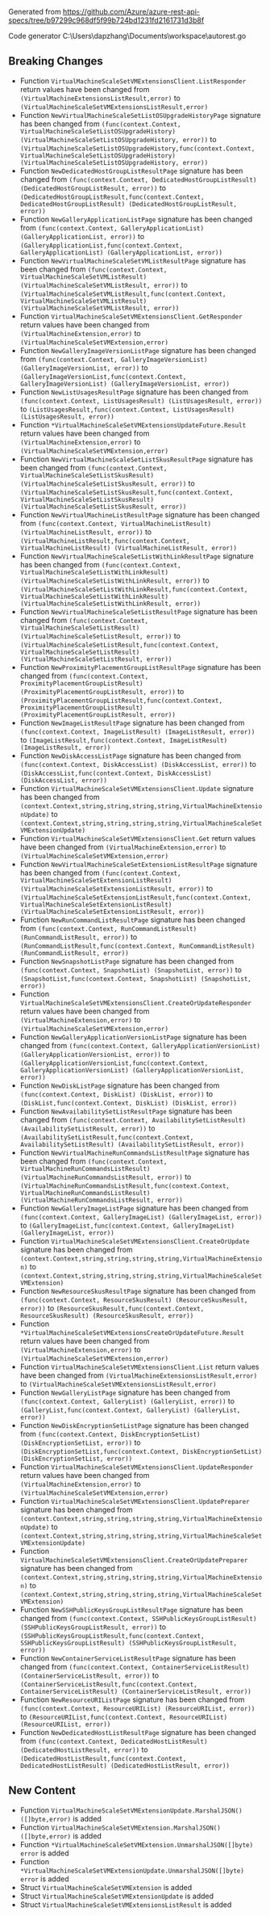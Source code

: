 
Generated from https://github.com/Azure/azure-rest-api-specs/tree/b97299c968df5f99b724bd1231fd2161731d3b8f

Code generator C:\Users\dapzhang\Documents\workspace\autorest.go

## Breaking Changes

- Function `VirtualMachineScaleSetVMExtensionsClient.ListResponder` return values have been changed from `(VirtualMachineExtensionsListResult,error)` to `(VirtualMachineScaleSetVMExtensionsListResult,error)`
- Function `NewVirtualMachineScaleSetListOSUpgradeHistoryPage` signature has been changed from `(func(context.Context, VirtualMachineScaleSetListOSUpgradeHistory) (VirtualMachineScaleSetListOSUpgradeHistory, error))` to `(VirtualMachineScaleSetListOSUpgradeHistory,func(context.Context, VirtualMachineScaleSetListOSUpgradeHistory) (VirtualMachineScaleSetListOSUpgradeHistory, error))`
- Function `NewDedicatedHostGroupListResultPage` signature has been changed from `(func(context.Context, DedicatedHostGroupListResult) (DedicatedHostGroupListResult, error))` to `(DedicatedHostGroupListResult,func(context.Context, DedicatedHostGroupListResult) (DedicatedHostGroupListResult, error))`
- Function `NewGalleryApplicationListPage` signature has been changed from `(func(context.Context, GalleryApplicationList) (GalleryApplicationList, error))` to `(GalleryApplicationList,func(context.Context, GalleryApplicationList) (GalleryApplicationList, error))`
- Function `NewVirtualMachineScaleSetVMListResultPage` signature has been changed from `(func(context.Context, VirtualMachineScaleSetVMListResult) (VirtualMachineScaleSetVMListResult, error))` to `(VirtualMachineScaleSetVMListResult,func(context.Context, VirtualMachineScaleSetVMListResult) (VirtualMachineScaleSetVMListResult, error))`
- Function `VirtualMachineScaleSetVMExtensionsClient.GetResponder` return values have been changed from `(VirtualMachineExtension,error)` to `(VirtualMachineScaleSetVMExtension,error)`
- Function `NewGalleryImageVersionListPage` signature has been changed from `(func(context.Context, GalleryImageVersionList) (GalleryImageVersionList, error))` to `(GalleryImageVersionList,func(context.Context, GalleryImageVersionList) (GalleryImageVersionList, error))`
- Function `NewListUsagesResultPage` signature has been changed from `(func(context.Context, ListUsagesResult) (ListUsagesResult, error))` to `(ListUsagesResult,func(context.Context, ListUsagesResult) (ListUsagesResult, error))`
- Function `*VirtualMachineScaleSetVMExtensionsUpdateFuture.Result` return values have been changed from `(VirtualMachineExtension,error)` to `(VirtualMachineScaleSetVMExtension,error)`
- Function `NewVirtualMachineScaleSetListSkusResultPage` signature has been changed from `(func(context.Context, VirtualMachineScaleSetListSkusResult) (VirtualMachineScaleSetListSkusResult, error))` to `(VirtualMachineScaleSetListSkusResult,func(context.Context, VirtualMachineScaleSetListSkusResult) (VirtualMachineScaleSetListSkusResult, error))`
- Function `NewVirtualMachineListResultPage` signature has been changed from `(func(context.Context, VirtualMachineListResult) (VirtualMachineListResult, error))` to `(VirtualMachineListResult,func(context.Context, VirtualMachineListResult) (VirtualMachineListResult, error))`
- Function `NewVirtualMachineScaleSetListWithLinkResultPage` signature has been changed from `(func(context.Context, VirtualMachineScaleSetListWithLinkResult) (VirtualMachineScaleSetListWithLinkResult, error))` to `(VirtualMachineScaleSetListWithLinkResult,func(context.Context, VirtualMachineScaleSetListWithLinkResult) (VirtualMachineScaleSetListWithLinkResult, error))`
- Function `NewVirtualMachineScaleSetListResultPage` signature has been changed from `(func(context.Context, VirtualMachineScaleSetListResult) (VirtualMachineScaleSetListResult, error))` to `(VirtualMachineScaleSetListResult,func(context.Context, VirtualMachineScaleSetListResult) (VirtualMachineScaleSetListResult, error))`
- Function `NewProximityPlacementGroupListResultPage` signature has been changed from `(func(context.Context, ProximityPlacementGroupListResult) (ProximityPlacementGroupListResult, error))` to `(ProximityPlacementGroupListResult,func(context.Context, ProximityPlacementGroupListResult) (ProximityPlacementGroupListResult, error))`
- Function `NewImageListResultPage` signature has been changed from `(func(context.Context, ImageListResult) (ImageListResult, error))` to `(ImageListResult,func(context.Context, ImageListResult) (ImageListResult, error))`
- Function `NewDiskAccessListPage` signature has been changed from `(func(context.Context, DiskAccessList) (DiskAccessList, error))` to `(DiskAccessList,func(context.Context, DiskAccessList) (DiskAccessList, error))`
- Function `VirtualMachineScaleSetVMExtensionsClient.Update` signature has been changed from `(context.Context,string,string,string,string,VirtualMachineExtensionUpdate)` to `(context.Context,string,string,string,string,VirtualMachineScaleSetVMExtensionUpdate)`
- Function `VirtualMachineScaleSetVMExtensionsClient.Get` return values have been changed from `(VirtualMachineExtension,error)` to `(VirtualMachineScaleSetVMExtension,error)`
- Function `NewVirtualMachineScaleSetExtensionListResultPage` signature has been changed from `(func(context.Context, VirtualMachineScaleSetExtensionListResult) (VirtualMachineScaleSetExtensionListResult, error))` to `(VirtualMachineScaleSetExtensionListResult,func(context.Context, VirtualMachineScaleSetExtensionListResult) (VirtualMachineScaleSetExtensionListResult, error))`
- Function `NewRunCommandListResultPage` signature has been changed from `(func(context.Context, RunCommandListResult) (RunCommandListResult, error))` to `(RunCommandListResult,func(context.Context, RunCommandListResult) (RunCommandListResult, error))`
- Function `NewSnapshotListPage` signature has been changed from `(func(context.Context, SnapshotList) (SnapshotList, error))` to `(SnapshotList,func(context.Context, SnapshotList) (SnapshotList, error))`
- Function `VirtualMachineScaleSetVMExtensionsClient.CreateOrUpdateResponder` return values have been changed from `(VirtualMachineExtension,error)` to `(VirtualMachineScaleSetVMExtension,error)`
- Function `NewGalleryApplicationVersionListPage` signature has been changed from `(func(context.Context, GalleryApplicationVersionList) (GalleryApplicationVersionList, error))` to `(GalleryApplicationVersionList,func(context.Context, GalleryApplicationVersionList) (GalleryApplicationVersionList, error))`
- Function `NewDiskListPage` signature has been changed from `(func(context.Context, DiskList) (DiskList, error))` to `(DiskList,func(context.Context, DiskList) (DiskList, error))`
- Function `NewAvailabilitySetListResultPage` signature has been changed from `(func(context.Context, AvailabilitySetListResult) (AvailabilitySetListResult, error))` to `(AvailabilitySetListResult,func(context.Context, AvailabilitySetListResult) (AvailabilitySetListResult, error))`
- Function `NewVirtualMachineRunCommandsListResultPage` signature has been changed from `(func(context.Context, VirtualMachineRunCommandsListResult) (VirtualMachineRunCommandsListResult, error))` to `(VirtualMachineRunCommandsListResult,func(context.Context, VirtualMachineRunCommandsListResult) (VirtualMachineRunCommandsListResult, error))`
- Function `NewGalleryImageListPage` signature has been changed from `(func(context.Context, GalleryImageList) (GalleryImageList, error))` to `(GalleryImageList,func(context.Context, GalleryImageList) (GalleryImageList, error))`
- Function `VirtualMachineScaleSetVMExtensionsClient.CreateOrUpdate` signature has been changed from `(context.Context,string,string,string,string,VirtualMachineExtension)` to `(context.Context,string,string,string,string,VirtualMachineScaleSetVMExtension)`
- Function `NewResourceSkusResultPage` signature has been changed from `(func(context.Context, ResourceSkusResult) (ResourceSkusResult, error))` to `(ResourceSkusResult,func(context.Context, ResourceSkusResult) (ResourceSkusResult, error))`
- Function `*VirtualMachineScaleSetVMExtensionsCreateOrUpdateFuture.Result` return values have been changed from `(VirtualMachineExtension,error)` to `(VirtualMachineScaleSetVMExtension,error)`
- Function `VirtualMachineScaleSetVMExtensionsClient.List` return values have been changed from `(VirtualMachineExtensionsListResult,error)` to `(VirtualMachineScaleSetVMExtensionsListResult,error)`
- Function `NewGalleryListPage` signature has been changed from `(func(context.Context, GalleryList) (GalleryList, error))` to `(GalleryList,func(context.Context, GalleryList) (GalleryList, error))`
- Function `NewDiskEncryptionSetListPage` signature has been changed from `(func(context.Context, DiskEncryptionSetList) (DiskEncryptionSetList, error))` to `(DiskEncryptionSetList,func(context.Context, DiskEncryptionSetList) (DiskEncryptionSetList, error))`
- Function `VirtualMachineScaleSetVMExtensionsClient.UpdateResponder` return values have been changed from `(VirtualMachineExtension,error)` to `(VirtualMachineScaleSetVMExtension,error)`
- Function `VirtualMachineScaleSetVMExtensionsClient.UpdatePreparer` signature has been changed from `(context.Context,string,string,string,string,VirtualMachineExtensionUpdate)` to `(context.Context,string,string,string,string,VirtualMachineScaleSetVMExtensionUpdate)`
- Function `VirtualMachineScaleSetVMExtensionsClient.CreateOrUpdatePreparer` signature has been changed from `(context.Context,string,string,string,string,VirtualMachineExtension)` to `(context.Context,string,string,string,string,VirtualMachineScaleSetVMExtension)`
- Function `NewSSHPublicKeysGroupListResultPage` signature has been changed from `(func(context.Context, SSHPublicKeysGroupListResult) (SSHPublicKeysGroupListResult, error))` to `(SSHPublicKeysGroupListResult,func(context.Context, SSHPublicKeysGroupListResult) (SSHPublicKeysGroupListResult, error))`
- Function `NewContainerServiceListResultPage` signature has been changed from `(func(context.Context, ContainerServiceListResult) (ContainerServiceListResult, error))` to `(ContainerServiceListResult,func(context.Context, ContainerServiceListResult) (ContainerServiceListResult, error))`
- Function `NewResourceURIListPage` signature has been changed from `(func(context.Context, ResourceURIList) (ResourceURIList, error))` to `(ResourceURIList,func(context.Context, ResourceURIList) (ResourceURIList, error))`
- Function `NewDedicatedHostListResultPage` signature has been changed from `(func(context.Context, DedicatedHostListResult) (DedicatedHostListResult, error))` to `(DedicatedHostListResult,func(context.Context, DedicatedHostListResult) (DedicatedHostListResult, error))`

## New Content

- Function `VirtualMachineScaleSetVMExtensionUpdate.MarshalJSON() ([]byte,error)` is added
- Function `VirtualMachineScaleSetVMExtension.MarshalJSON() ([]byte,error)` is added
- Function `*VirtualMachineScaleSetVMExtension.UnmarshalJSON([]byte) error` is added
- Function `*VirtualMachineScaleSetVMExtensionUpdate.UnmarshalJSON([]byte) error` is added
- Struct `VirtualMachineScaleSetVMExtension` is added
- Struct `VirtualMachineScaleSetVMExtensionUpdate` is added
- Struct `VirtualMachineScaleSetVMExtensionsListResult` is added

